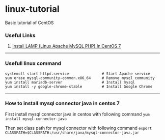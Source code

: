 # linux-tutorial
Basic tutorial of CentOS

### Useful Links

1. [Install LAMP (Linux Apache MySQL PHP) In CentOS 7](https://www.howtoforge.com/tutorial/centos-lamp-server-apache-mysql-php)

---

### Usefull linux command

```
systemctl start httpd.service               # Start Apache service
yum erase mysql-community-common.x86_64     # Remove mysql community 
yum install mariadb-server                  # Install mysql
yum install -y google-chrome-stable         # Install Google Chrome

```
---

### How to install mysql connector java in centos 7
  First install mysql connector java in centos with following command
  `yum install mysql-connector-java`
  
  Then set class path for mysql connector with following command
  `export CLASSPATH=$CLASSPATH:/usr/share/java/mysql-connector-java.jar`
